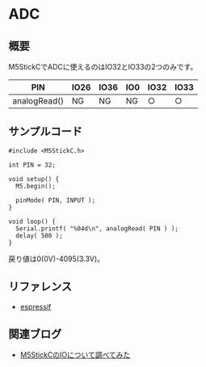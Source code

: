 # ADC

## 概要

M5StickCでADCに使えるのはIO32とIO33の2つのみです。

| PIN            | IO26 | IO36 | IO0 | IO32 | IO33 |
|----------------|------|------|-----|------|------|
| analogRead()   | NG   | NG   | NG  | ○    | ○    |

## サンプルコード
```
#include <M5StickC.h>
 
int PIN = 32;
 
void setup() {
  M5.begin();
 
  pinMode( PIN, INPUT );
}
 
void loop() {
  Serial.printf( "%04d\n", analogRead( PIN ) );
  delay( 500 );
}
```

戻り値は0(0V)-4095(3.3V)。

## リファレンス
- [espressif](https://docs.espressif.com/projects/esp-idf/en/latest/api-reference/peripherals/adc.html)

## 関連ブログ

- [M5StickCのIOについて調べてみた](https://lang-ship.com/blog/?p=658)
